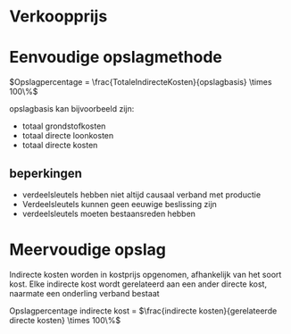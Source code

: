 # Verkoopprijs

# Eenvoudige opslagmethode

$Opslagpercentage = \frac{TotaleIndirecteKosten}{opslagbasis} \times 100\%$

opslagbasis kan bijvoorbeeld zijn:
- totaal grondstofkosten
- totaal directe loonkosten
- totaal directe kosten

## beperkingen
- verdeelsleutels hebben niet altijd causaal verband met productie
- Verdeelsleutels kunnen geen eeuwige beslissing zijn
- verdeelsleutels moeten bestaansreden hebben

# Meervoudige opslag
Indirecte kosten worden in kostprijs opgenomen, afhankelijk van het soort kost.
Elke indirecte kost wordt gerelateerd aan een ander directe kost, naarmate een onderling verband bestaat

Opslagpercentage indirecte kost = $\frac{indirecte kosten}{gerelateerde directe kosten} \times 100\%$
